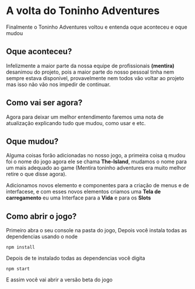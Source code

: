 # A volta do Toninho Adventures
Finalmente o Toninho Adventures voltou e entenda oque aconteceu e oque mudou

## Oque aconteceu?

Infelizmente a maior parte da nossa equipe de profissionais **(mentira)** desanimou do projeto, pois a maior parte do nosso pessoal tinha nem sempre estava disponivel, provavelmente nem todos vão voltar ao projeto mas isso não vão nos impedir de continuar.

## Como vai ser agora?
Agora para deixar um melhor entendimento faremos uma nota de atualização explicando tudo que mudou, como usar e etc.

## Oque mudou?
Alguma coisas forão adicionadas no nosso jogo, a primeira coisa q mudou foi o nome do jogo agora ele se chama **The-Island**, mudamos o nome para um mais adequado ao game (Mentira toninho adventures era muito melhor retire o que disse agora).

Adicionamos novos elemento e componentes para a criação de menus e de interfacese, e com esses novos elementos criamos uma **Tela de carregamento** eu uma Interface para a **Vida** e para os **Slots**

## Como abrir o jogo?
Primeiro abra o seu console na pasta do jogo, Depois você instala todas as dependencias usando o node

~~~node
npm install
~~~

Depois de te instalado todas as dependencias você digita

~~~node
npm start
~~~

E assim você vai abrir a versão beta do jogo
